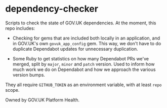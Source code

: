 # dependency-checker

Scripts to check the state of GOV.UK dependencies. At the moment,
this repo includes:

- Checking for gems that are included both locally in an application,
  and in GOV.UK's own `govuk_app_config` gem. This way, we don't have
  to do duplicate Dependabot updates for unnecessary duplication.

- Some Ruby to get statistics on how many Dependabot PRs we've merged,
  split by `major`, `minor` and `patch` version. Used to inform how
  much work we do on Dependabot and how we approach the various
  version bumps.

They all require `GITHUB_TOKEN` as an environment variable, with at
least `repo` scope.

Owned by GOV.UK Platform Health.

